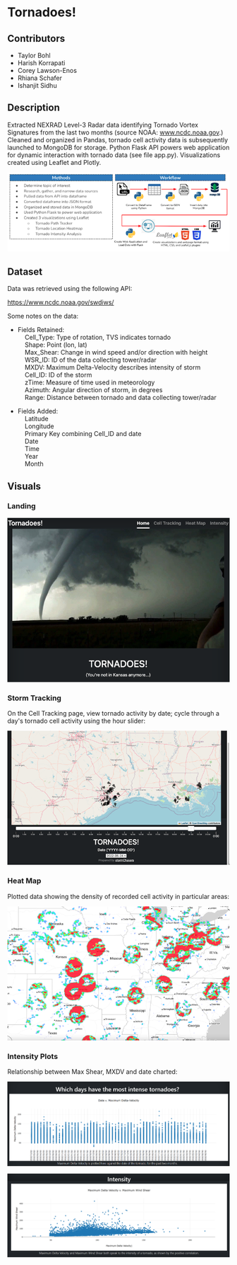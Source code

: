 # Tornadoes!

## Contributors

- Taylor Bohl
- Harish Korrapati
- Corey Lawson-Enos
- Rhiana Schafer
- Ishanjit Sidhu

## Description
Extracted NEXRAD Level-3 Radar data identifying Tornado Vortex Signatures from the last two months (source NOAA: www.ncdc.noaa.gov.) Cleaned and organized in Pandas, tornado cell activity data is subsequently launched to MongoDB for storage. Python Flask API powers web application for dynamic interaction with tornado data (see file app.py). Visualizations created using Leaflet and Plotly.

![methods](imgs/methods.png)

## Dataset

Data was retrieved using the following API:

https://www.ncdc.noaa.gov/swdiws/

Some notes on the data:

- Fields Retained:  
&nbsp;&nbsp;&nbsp;&nbsp;Cell_Type: Type of rotation, TVS indicates tornado  
&nbsp;&nbsp;&nbsp;&nbsp;Shape: Point (lon, lat)  
&nbsp;&nbsp;&nbsp;&nbsp;Max_Shear: Change in wind speed and/or direction with height  
&nbsp;&nbsp;&nbsp;&nbsp;WSR_ID: ID of the data collecting tower/radar  
&nbsp;&nbsp;&nbsp;&nbsp;MXDV: Maximum Delta-Velocity describes intensity of storm  
&nbsp;&nbsp;&nbsp;&nbsp;Cell_ID: ID of the storm  
&nbsp;&nbsp;&nbsp;&nbsp;zTime: Measure of time used in meteorology  
&nbsp;&nbsp;&nbsp;&nbsp;Azimuth: Angular direction of storm, in degrees  
&nbsp;&nbsp;&nbsp;&nbsp;Range: Distance between tornado and data collecting tower/radar 

- Fields Added:  
&nbsp;&nbsp;&nbsp;&nbsp;Latitude  
&nbsp;&nbsp;&nbsp;&nbsp;Longitude  
&nbsp;&nbsp;&nbsp;&nbsp;Primary Key combining Cell_ID and date  
&nbsp;&nbsp;&nbsp;&nbsp;Date  
&nbsp;&nbsp;&nbsp;&nbsp;Time  
&nbsp;&nbsp;&nbsp;&nbsp;Year  
&nbsp;&nbsp;&nbsp;&nbsp;Month  


## Visuals

### Landing
![homepage](imgs/homepage.png)

### Storm Tracking
On the Cell Tracking page, view tornado activity by date; cycle through a day's tornado cell activity using the hour slider:

![tracking](imgs/tracking.png)

### Heat Map
Plotted data showing the density of recorded cell activity in particular areas:

![heatmap](imgs/heatmap.png)

### Intensity Plots
Relationship between Max Shear, MXDV and date charted:

![image](imgs/image.png)

![image2](imgs/image2.png)
